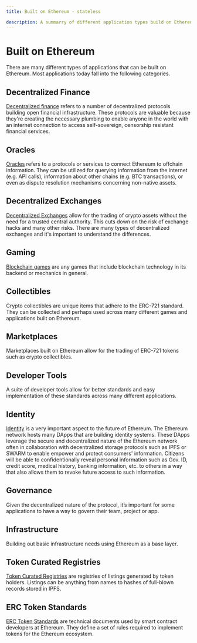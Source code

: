 ```yaml
---
title: Built on Ethereum - stateless

description: A summarry of different application types build on Ethereum.
---
```


# Built on Ethereum

There are many different types of applications that can be built on Ethereum. Most applications today fall into the following categories. 

## Decentralized Finance
[Decentralized finance](open-finance/what-is-open-finance.md) refers to a number of decentralized protocols building open financial infrastructure. These protocols are valuable because they're creating the necessary plumbing to enable anyone in the world with an internet connection to access self-sovereign, censorship resistant financial services.

## Oracles
[Oracles](oracles/what-are-oracles.md) refers to a protocols or services to connect Ethereum to offchain information.  They can be utilized for querying information from the internet (e.g. API calls), information about other chains (e.g. BTC transactions), or even as dispute resolution mechanisms concerning non-native assets.

## Decentralized Exchanges
[Decentralized Exchanges](decentralized-exchanges/what-are-decentralized-exchanges.md) allow for the trading of crypto assets without the need for a trusted central authority. This cuts down on the risk of exchange hacks and many other risks. There are many types of decentralized exchanges and it's important to understand the differences.

## Gaming
[Blockchain games](games/what-is-blockchain-gaming.md) are any games that include blockchain technology in its backend or mechanics in general.

## Collectibles
Crypto collectibles are unique items that adhere to the ERC-721 standard. They can be collected and perhaps used across many different games and applications built on Ethereum.

## Marketplaces
Marketplaces built on Ethereum allow for the trading of ERC-721 tokens such as crypto collectibles.

## Developer Tools

A suite of developer tools allow for better standards and easy implementation of these standards across many different applications.

## Identity
[Identity](identity/identity-on-ethereum.md) is a very important aspect to the future of Ethereum. The Ethereum network hosts many DApps that are building identity systems. These DApps leverage the secure and decentralized nature of the Ethereum network often in collaboration with decentralized storage protocols such as IPFS or SWARM to enable empower and protect consumers' information. Citizens will be able to confidentionally reveal personal information such as Gov. ID, credit score, medical history, banking information, etc. to others in a way that also allows them to revoke future access to such information.

## Governance
Given the decentralized nature of the protocol, it’s important for some applications to have a way to govern their team, project or app.

## Infrastructure
Building out basic infrastructure needs using Ethereum as a base layer.

## Token Curated Registries
[Token Curated Registries](tcrs/what-are-tcrs.md) are registries of listings generated by token holders. Listings can be anything from names to hashes of full-blown records stored in IPFS. 

## ERC Token Standards
[ERC Token Standards](erc-token-standards/what-are-erc-tokens.md) are technical documents used by smart contract developers at Ethereum. They define a set of rules required to implement tokens for the Ethereum ecosystem.
